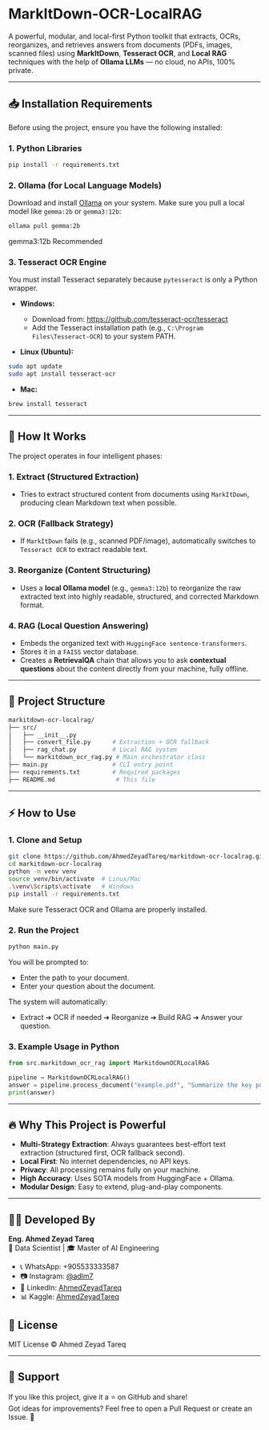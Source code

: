 # MarkItDown-OCR-LocalRAG

A powerful, modular, and local-first Python toolkit that extracts, OCRs, reorganizes, and retrieves answers from documents (PDFs, images, scanned files) using **MarkItDown**, **Tesseract OCR**, and **Local RAG** techniques with the help of **Ollama LLMs** — no cloud, no APIs, 100% private.

---

## 📥 Installation Requirements

Before using the project, ensure you have the following installed:

### 1. Python Libraries
```bash
pip install -r requirements.txt
```

### 2. Ollama (for Local Language Models)
Download and install [Ollama](https://ollama.com/) on your system. Make sure you pull a local model like `gemma:2b` or `gemma3:12b`:
```bash
ollama pull gemma:2b
```
gemma3:12b Recommended
### 3. Tesseract OCR Engine
You must install Tesseract separately because `pytesseract` is only a Python wrapper.

- **Windows:**
  - Download from: https://github.com/tesseract-ocr/tesseract
  - Add the Tesseract installation path (e.g., `C:\Program Files\Tesseract-OCR`) to your system PATH.

- **Linux (Ubuntu):**
```bash
sudo apt update
sudo apt install tesseract-ocr
```

- **Mac:**
```bash
brew install tesseract
```

---

## 🚀 How It Works

The project operates in four intelligent phases:

### 1. Extract (Structured Extraction)
- Tries to extract structured content from documents using `MarkItDown`, producing clean Markdown text when possible.

### 2. OCR (Fallback Strategy)
- If `MarkItDown` fails (e.g., scanned PDF/image), automatically switches to `Tesseract OCR` to extract readable text.

### 3. Reorganize (Content Structuring)
- Uses a **local Ollama model** (e.g., `gemma3:12b`) to reorganize the raw extracted text into highly readable, structured, and corrected Markdown format.

### 4. RAG (Local Question Answering)
- Embeds the organized text with `HuggingFace sentence-transformers`.
- Stores it in a `FAISS` vector database.
- Creates a **RetrievalQA** chain that allows you to ask **contextual questions** about the content directly from your machine, fully offline.

---

## 🧩 Project Structure

```bash
markitdown-ocr-localrag/
├── src/
│   ├── __init__.py
│   ├── convert_file.py      # Extraction + OCR fallback
│   ├── rag_chat.py          # Local RAG system
│   └── markitdown_ocr_rag.py # Main orchestrator class
├── main.py                  # CLI entry point
├── requirements.txt         # Required packages
├── README.md                 # This file
```

---

## ⚡ How to Use

### 1. Clone and Setup
```bash
git clone https://github.com/AhmedZeyadTareq/markitdown-ocr-localrag.git
cd markitdown-ocr-localrag
python -m venv venv
source venv/bin/activate  # Linux/Mac
.\venv\Scripts\activate   # Windows
pip install -r requirements.txt
```

Make sure Tesseract OCR and Ollama are properly installed.

### 2. Run the Project
```bash
python main.py
```

You will be prompted to:
- Enter the path to your document.
- Enter your question about the document.

The system will automatically:
- Extract ➔ OCR if needed ➔ Reorganize ➔ Build RAG ➔ Answer your question.

### 3. Example Usage in Python
```python
from src.markitdown_ocr_rag import MarkitdownOCRLocalRAG

pipeline = MarkitdownOCRLocalRAG()
answer = pipeline.process_document("example.pdf", "Summarize the key points.")
print(answer)
```

---

## 🔥 Why This Project is Powerful

- **Multi-Strategy Extraction**: Always guarantees best-effort text extraction (structured first, OCR fallback second).
- **Local First**: No internet dependencies, no API keys.
- **Privacy**: All processing remains fully on your machine.
- **High Accuracy**: Uses SOTA models from HuggingFace + Ollama.
- **Modular Design**: Easy to extend, plug-and-play components.

---

## 👨‍💻 Developed By
**Eng. Ahmed Zeyad Tareq**  
📌 Data Scientist | 🎓 Master of AI Engineering
- 📞 WhatsApp: +905533333587
- 📷 Instagram: [@adlm7](https://instagram.com/adlm7)
- 🔗 LinkedIn: [AhmedZeyadTareq](https://www.linkedin.com/in/ahmed-zeyad-tareq)
- 📊 Kaggle: [AhmedZeyadTareq](https://www.kaggle.com/ahmedzeyadtareq)


## 📄 License
MIT License © Ahmed Zeyad Tareq

---

## 🌟 Support
If you like this project, give it a ⭐ on GitHub and share!  
Got ideas for improvements? Feel free to open a Pull Request or create an Issue. 🚀

